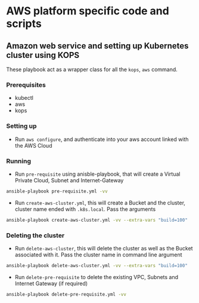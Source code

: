 # AWS platform specific code and scripts
## Amazon web service and setting up Kubernetes cluster using KOPS
These playbook act as a wrapper class for all the `kops`, `aws`  command. 

### Prerequisites
- kubectl
- aws
- kops

### Setting up

- Run `aws configure`, and authenticate into your aws account linked with the AWS Cloud

### Running

- Run `pre-requisite` using anisble-playbook, that will create a Virtual Private Cloud, Subnet and Internet-Gateway
```bash
ansible-playbook pre-requisite.yml -vv
```
- Run `create-aws-cluster.yml`, this will create a Bucket and the cluster, cluster name ended with `.k8s.local`.
Pass the arguments
```bash
ansible-playbook create-aws-cluster.yml -vv --extra-vars "build=100"
```

### Deleting the cluster

- Run `delete-aws-cluster`, this will delete the cluster as well as the Bucket associated with it.
Pass the cluster name in command line argument
```bash
ansible-playbook delete-aws-cluster.yml -vv --extra-vars "build=100"
```
- Run `delete-pre-requisite` to delete the existing VPC, Subnets and Internet Gateway (if required)
```bash
ansible-playbook delete-pre-requisite.yml -vv
```

